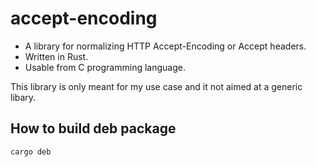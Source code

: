# accept-encoding

* A library for normalizing HTTP Accept-Encoding or Accept headers.
* Written in Rust.
* Usable from C programming language.

This library is only meant for my use case and it not aimed at a generic libary.

## How to build deb package

```
cargo deb
```
